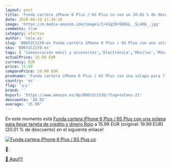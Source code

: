 ```yaml
---
layout: post
title: 'Funda cartera iPhone 6 Plus / 6S Plus co con un 20.01 % de descuento'
date: 2020-04-19 11:34:18
image: 'https://m.media-amazon.com/images/I/41q19r6D8GL._SL400_.jpg'
comments: true
category: ofertas
author: 'tole.es'
slug: 'B06Y2C21Y8-es Funda cartera iPhone 6 Plus / 6S Plus con una solapa para...'
sku: 'B06Y2C21Y8-es'
tags: [ 'Comunicación móvil y accesorios','Electrónica','Móviles','Móviles y smartphones libres','iphone', ]
actualPrice: 15.99 EUR
currency: EUR
price: 15.99
comparePrice: 19.99 EUR
prodname: 'Funda cartera iPhone 6 Plus / 6S Plus con una solapa para llevar tarjeta de credito y dinero  Rojo'
country: 'es'
flag: '🇪🇸'
brand: ''
buyurl: 'https://www.amazon.es/dp/B06Y2C21Y8/?tag=tolees-21'
descuento: '20.01'
average: '15.99'
---
```


En este momento está [Funda cartera iPhone 6 Plus / 6S Plus con una solapa para llevar tarjeta de credito y dinero  Rojo](https://www.amazon.es/dp/B06Y2C21Y8/?tag=tolees-21) a 15.99 EUR (original: 19.99 EUR) (20.01 %  de descuento) en el siguiente enlace!

[![Funda cartera iPhone 6 Plus / 6S Plus co](https://m.media-amazon.com/images/I/41q19r6D8GL._SL400_.jpg)](https://www.amazon.es/dp/B06Y2C21Y8/?tag=tolees-21)

🔎:


[🛒 Aquí!!!](https://www.amazon.es/dp/B06Y2C21Y8/?tag=tolees-21)
